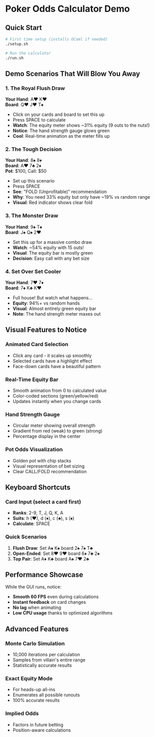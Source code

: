 # Poker Odds Calculator Demo

## Quick Start

```bash
# First time setup (installs OCaml if needed)
./setup.sh

# Run the calculator
./run.sh
```

## Demo Scenarios That Will Blow You Away

### 1. **The Royal Flush Draw**

**Your Hand**: A♥ K♥  
**Board**: Q♥ J♥ T♠

- Click on your cards and board to set this up
- Press SPACE to calculate
- **Watch**: The equity meter shows ~31% equity (9 outs to the nuts!)
- **Notice**: The hand strength gauge glows green
- **Cool**: Real-time animation as the meter fills up

### 2. **The Tough Decision**

**Your Hand**: 8♠ 8♦  
**Board**: A♥ 7♣ 2♦  
**Pot**: $100, Call: $50

- Set up this scenario
- Press SPACE
- **See**: "FOLD (Unprofitable)" recommendation
- **Why**: You need 33% equity but only have ~19% vs random range
- **Visual**: Red indicator shows clear fold

### 3. **The Monster Draw**

**Your Hand**: 9♠ T♠  
**Board**: J♠ Q♠ 2♥

- Set this up for a massive combo draw
- **Watch**: ~54% equity with 15 outs!
- **Visual**: The equity bar is mostly green
- **Decision**: Easy call with any bet size

### 4. **Set Over Set Cooler**

**Your Hand**: 7♥ 7♦  
**Board**: 7♠ K♣ K♥

- Full house! But watch what happens...
- **Equity**: 94%+ vs random hands
- **Visual**: Almost entirely green equity bar
- **Note**: The hand strength meter maxes out

## Visual Features to Notice

### **Animated Card Selection**

- Click any card - it scales up smoothly
- Selected cards have a highlight effect
- Face-down cards have a beautiful pattern

### **Real-Time Equity Bar**

- Smooth animation from 0 to calculated value
- Color-coded sections (green/yellow/red)
- Updates instantly when you change cards

### **Hand Strength Gauge**

- Circular meter showing overall strength
- Gradient from red (weak) to green (strong)
- Percentage display in the center

### **Pot Odds Visualization**

- Golden pot with chip stacks
- Visual representation of bet sizing
- Clear CALL/FOLD recommendation

## Keyboard Shortcuts

### **Card Input** (select a card first)

- **Ranks**: 2-9, T, J, Q, K, A
- **Suits**: h (♥), d (♦), c (♣), s (♠)
- **Calculate**: SPACE

### **Quick Scenarios**

1. **Flush Draw**: Set A♠ K♠ board 2♠ 7♠ T♣
2. **Open-Ended**: Set 8♥ 9♥ board 6♦ 7♣ 2♠
3. **Top Pair**: Set A♦ K♣ board A♠ 7♥ 2♣

## Performance Showcase

While the GUI runs, notice:

- **Smooth 60 FPS** even during calculations
- **Instant feedback** on card changes
- **No lag** when animating
- **Low CPU usage** thanks to optimized algorithms

## Advanced Features

### **Monte Carlo Simulation**

- 10,000 iterations per calculation
- Samples from villain's entire range
- Statistically accurate results

### **Exact Equity Mode**

- For heads-up all-ins
- Enumerates all possible runouts
- 100% accurate results

### **Implied Odds**

- Factors in future betting
- Position-aware calculations
